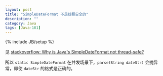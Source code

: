 ```yaml
---
layout: post
title: "SimpleDateFormat 不是线程安全的"
description: ""
category: Java
tags: [Java-101]
---
```

{% include JB/setup %}

见 [stackoverflow: Why is Java's SimpleDateFormat not thread-safe?](http://stackoverflow.com/questions/6840803/simpledateformat-thread-safety)

所以 `static SimpleDateFormat` 在并发场景下，`parse(String dateStr)` 会抛异常，即使 `dateStr` 的格式是正确的。